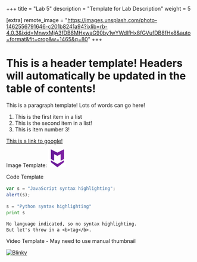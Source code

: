 +++
title = "Lab 5"
description = "Template for Lab Description"
weight = 5

[extra]
remote_image = "https://images.unsplash.com/photo-1462556791646-c201b8241a94?ixlib=rb-4.0.3&ixid=MnwxMjA3fDB8MHxwaG90by1wYWdlfHx8fGVufDB8fHx8&auto=format&fit=crop&w=1465&q=80"
+++

This is a header template! Headers will automatically be updated in the table of contents!
======

This is a paragraph template! Lots of words can go here!

1. This is the first item in a list
2. This is the second item in a list!
3. This is item number 3!


[This is a link to google!](https://google.com)

Image Template: 
![alt text](https://github.com/adam-p/markdown-here/raw/master/src/common/images/icon48.png "Logo Title Text 1")

Code Template
```javascript
var s = "JavaScript syntax highlighting";
alert(s);
```
 
```python
s = "Python syntax highlighting"
print s
```
 
```
No language indicated, so no syntax highlighting. 
But let's throw in a <b>tag</b>.
```

Video Template - May need to use manual thumbnail

[![Blinky](https://img.youtube.com/shorts/25bWmITx2MA/0.jpg)](https://www.youtube.com/shorts/25bWmITx2MA)
